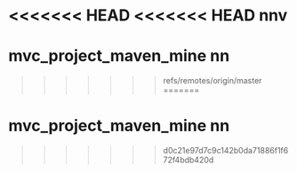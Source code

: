 <<<<<<< HEAD
<<<<<<< HEAD
nnv
=======
# mvc_project_maven_mine nn
>>>>>>> refs/remotes/origin/master
=======
# mvc_project_maven_mine nn
>>>>>>> d0c21e97d7c9c142b0da71886f1f672f4bdb420d
